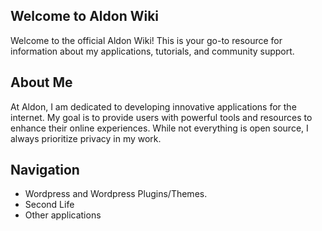 ## Welcome to Aldon Wiki
Welcome to the official Aldon Wiki! This is your go-to resource for information about my applications, tutorials, and community support.

## About Me
At Aldon, I am dedicated to developing innovative applications for the internet. My goal is to provide users with powerful tools and resources to enhance their online experiences. While not everything is open source, I always prioritize privacy in my work. 

## Navigation
- Wordpress and Wordpress Plugins/Themes.
- Second Life
- Other applications